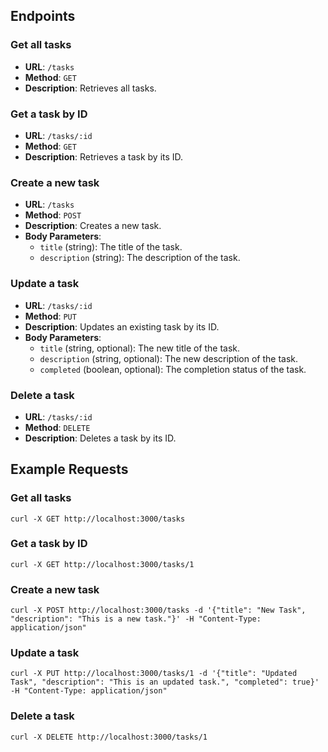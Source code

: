 ## Endpoints

### Get all tasks
- **URL**: `/tasks`
- **Method**: `GET`
- **Description**: Retrieves all tasks.

### Get a task by ID
- **URL**: `/tasks/:id`
- **Method**: `GET`
- **Description**: Retrieves a task by its ID.

### Create a new task
- **URL**: `/tasks`
- **Method**: `POST`
- **Description**: Creates a new task.
- **Body Parameters**:
    - `title` (string): The title of the task.
    - `description` (string): The description of the task.

### Update a task
- **URL**: `/tasks/:id`
- **Method**: `PUT`
- **Description**: Updates an existing task by its ID.
- **Body Parameters**:
    - `title` (string, optional): The new title of the task.
    - `description` (string, optional): The new description of the task.
    - `completed` (boolean, optional): The completion status of the task.

### Delete a task
- **URL**: `/tasks/:id`
- **Method**: `DELETE`
- **Description**: Deletes a task by its ID.

## Example Requests

### Get all tasks
`curl -X GET http://localhost:3000/tasks`

### Get a task by ID
`curl -X GET http://localhost:3000/tasks/1`

### Create a new task
`curl -X POST http://localhost:3000/tasks -d '{"title": "New Task", "description": "This is a new task."}' -H "Content-Type: application/json"`

### Update a task
`curl -X PUT http://localhost:3000/tasks/1 -d '{"title": "Updated Task", "description": "This is an updated task.", "completed": true}' -H "Content-Type: application/json"`

### Delete a task
`curl -X DELETE http://localhost:3000/tasks/1`


